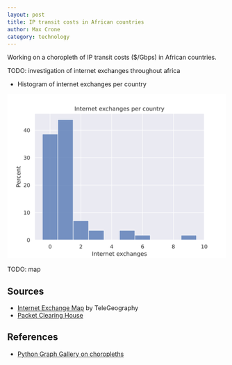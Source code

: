 ```yaml
---
layout: post
title: IP transit costs in African countries
author: Max Crone
category: technology
---
```


Working on a choropleth of IP transit costs ($/Gbps) in African countries.

TODO: investigation of internet exchanges throughout africa

- Histogram of internet exchanges per country

![Number of internet exchanges per country in Africa](ix_per_country.svg)

TODO: map

## Sources

- [Internet Exchange Map](https://www.internetexchangemap.com/#/) by TeleGeography
- [Packet Clearing House](https://www.pch.net/)

## References

- [Python Graph Gallery on choropleths](https://www.python-graph-gallery.com/choropleth-map-plotly-python)